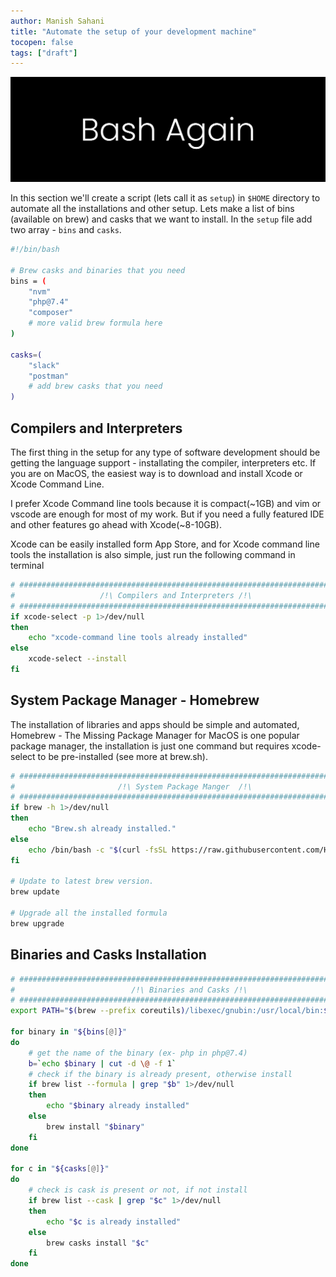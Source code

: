 ```yaml
---
author: Manish Sahani
title: "Automate the setup of your development machine"
tocopen: false 
tags: ["draft"]
---
```


![banner](images/banner.jpg)

 
In this section we'll create a script (lets call it as `setup`) in `$HOME` directory to automate all the installations and other setup. Lets make a list of bins (available on brew) and casks that we want to install. In the `setup` file add two array - `bins` and `casks`.
```bash
#!/bin/bash

# Brew casks and binaries that you need
bins = (
    "nvm"
    "php@7.4"
    "composer"
    # more valid brew formula here
)

casks=(
    "slack"
    "postman"
    # add brew casks that you need 
)
```

## Compilers and Interpreters

The first thing in the setup for any type of software development should be getting the language support - installating the compiler, interpreters etc. If you are on MacOS, the easiest way is to download and install Xcode or Xcode Command Line.

I prefer Xcode Command line tools because it is compact(~1GB) and vim or vscode are enough for most of my work. But if you need a fully featured IDE and other features go ahead with Xcode(~8-10GB).

Xcode can be easily installed form App Store, and for Xcode command line tools the installation is also simple, just run the following command in terminal

```bash
# ########################################################################## # 
#                   /!\ Compilers and Interpreters /!\                       # 
# ########################################################################## # 
if xcode-select -p 1>/dev/null
then
    echo "xcode-command line tools already installed"
else
    xcode-select --install
fi
```

## System Package Manager - Homebrew

The installation of libraries and apps should be simple and automated, Homebrew - The Missing Package Manager for MacOS is one popular package manager, the installation is just one command but requires xcode-select to be pre-installed (see more at brew.sh).

```bash
# ########################################################################## # 
#                       /!\ System Package Manger  /!\                       # 
# ########################################################################## # 
if brew -h 1>/dev/null
then
    echo "Brew.sh already installed."
else
    echo /bin/bash -c "$(curl -fsSL https://raw.githubusercontent.com/Homebrew/install/master/install.sh)"
fi

# Update to latest brew version.
brew update

# Upgrade all the installed formula
brew upgrade
```

## Binaries and Casks Installation

```bash
# ########################################################################## # 
#                          /!\ Binaries and Casks /!\                        # 
# ########################################################################## # 
export PATH="$(brew --prefix coreutils)/libexec/gnubin:/usr/local/bin:$PATH"

for binary in "${bins[@]}"
do
    # get the name of the binary (ex- php in php@7.4)
    b=`echo $binary | cut -d \@ -f 1`
    # check if the binary is already present, otherwise install
    if brew list --formula | grep "$b" 1>/dev/null
    then
        echo "$binary already installed"
    else
        brew install "$binary"
    fi
done

for c in "${casks[@]}"
do
    # check is cask is present or not, if not install
    if brew list --cask | grep "$c" 1>/dev/null
    then
        echo "$c is already installed"
    else
        brew casks install "$c"
    fi
done
```







